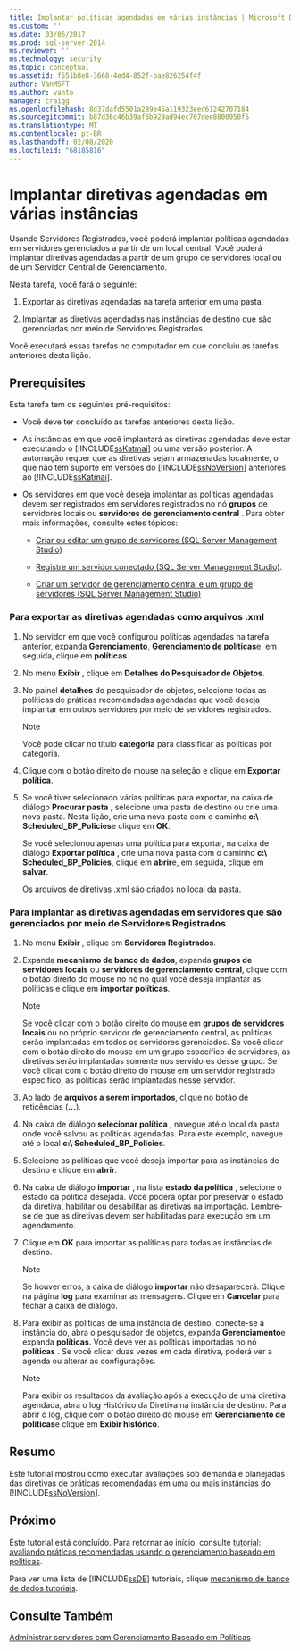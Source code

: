 ```yaml
---
title: Implantar políticas agendadas em várias instâncias | Microsoft Docs
ms.custom: ''
ms.date: 03/06/2017
ms.prod: sql-server-2014
ms.reviewer: ''
ms.technology: security
ms.topic: conceptual
ms.assetid: f551b8e8-3668-4ed4-852f-bae826254f4f
author: VanMSFT
ms.author: vanto
manager: craigg
ms.openlocfilehash: 8d37dafd5501a289e45a119323eed61242707184
ms.sourcegitcommit: b87d36c46b39af8b929ad94ec707dee8800950f5
ms.translationtype: MT
ms.contentlocale: pt-BR
ms.lasthandoff: 02/08/2020
ms.locfileid: "68185816"
---
```

# <a name="deploy-scheduled-policies-to-multiple-instances"></a>Implantar diretivas agendadas em várias instâncias
  Usando Servidores Registrados, você poderá implantar políticas agendadas em servidores gerenciados a partir de um local central. Você poderá implantar diretivas agendadas a partir de um grupo de servidores local ou de um Servidor Central de Gerenciamento.  
  
 Nesta tarefa, você fará o seguinte:  
  
1.  Exportar as diretivas agendadas na tarefa anterior em uma pasta.  
  
2.  Implantar as diretivas agendadas nas instâncias de destino que são gerenciadas por meio de Servidores Registrados.  
  
 Você executará essas tarefas no computador em que concluiu as tarefas anteriores desta lição.  
  
## <a name="prerequisites"></a>Prerequisites  
 Esta tarefa tem os seguintes pré-requisitos:  
  
-   Você deve ter concluído as tarefas anteriores desta lição.  
  
-   As instâncias em que você implantará as diretivas agendadas deve estar executando o [!INCLUDE[ssKatmai](../includes/sskatmai-md.md)] ou uma versão posterior. A automação requer que as diretivas sejam armazenadas localmente, o que não tem suporte em versões do [!INCLUDE[ssNoVersion](../includes/ssnoversion-md.md)] anteriores ao [!INCLUDE[ssKatmai](../includes/sskatmai-md.md)].  
  
-   Os servidores em que você deseja implantar as políticas agendadas devem ser registrados em servidores registrados no nó **grupos** de servidores locais ou **servidores de gerenciamento central** . Para obter mais informações, consulte estes tópicos:  
  
    -   [Criar ou editar um grupo de servidores &#40;SQL Server Management Studio&#41;](../ssms/register-servers/create-or-edit-a-server-group-sql-server-management-studio.md)  
  
    -   [Registre um servidor conectado &#40;SQL Server Management Studio&#41;](../ssms/register-servers/register-a-connected-server-sql-server-management-studio.md).  
  
    -   [Criar um servidor de gerenciamento central e um grupo de servidores &#40;SQL Server Management Studio&#41;](../ssms/register-servers/create-a-central-management-server-and-server-group.md)  
  
### <a name="to-export-the-scheduled-policies-as-xml-files"></a>Para exportar as diretivas agendadas como arquivos .xml  
  
1.  No servidor em que você configurou políticas agendadas na tarefa anterior, expanda **Gerenciamento**, **Gerenciamento de políticas**e, em seguida, clique em **políticas**.  
  
2.  No menu **Exibir** , clique em **Detalhes do Pesquisador de Objetos**.  
  
3.  No painel **detalhes** do pesquisador de objetos, selecione todas as políticas de práticas recomendadas agendadas que você deseja implantar em outros servidores por meio de servidores registrados.  
  
    > [!NOTE]  
    >  Você pode clicar no título **categoria** para classificar as políticas por categoria.  
  
4.  Clique com o botão direito do mouse na seleção e clique em **Exportar política**.  
  
5.  Se você tiver selecionado várias políticas para exportar, na caixa de diálogo **Procurar pasta** , selecione uma pasta de destino ou crie uma nova pasta. Nesta lição, crie uma nova pasta com o caminho **c:\ Scheduled_BP_Policies**e clique em **OK**.  
  
     Se você selecionou apenas uma política para exportar, na caixa de diálogo **Exportar política** , crie uma nova pasta com o caminho **c:\ Scheduled_BP_Policies**, clique em **abrir**e, em seguida, clique em **salvar**.  
  
     Os arquivos de diretivas .xml são criados no local da pasta.  
  
### <a name="to-deploy-the-scheduled-policies-to-servers-that-are-managed-through-registered-servers"></a>Para implantar as diretivas agendadas em servidores que são gerenciados por meio de Servidores Registrados  
  
1.  No menu **Exibir** , clique em **Servidores Registrados**.  
  
2.  Expanda **mecanismo de banco de dados**, expanda **grupos de servidores locais** ou **servidores de gerenciamento central**, clique com o botão direito do mouse no nó no qual você deseja implantar as políticas e clique em **importar políticas**.  
  
    > [!NOTE]  
    >  Se você clicar com o botão direito do mouse em **grupos de servidores locais** ou no próprio servidor de gerenciamento central, as políticas serão implantadas em todos os servidores gerenciados. Se você clicar com o botão direito do mouse em um grupo específico de servidores, as diretivas serão implantadas somente nos servidores desse grupo. Se você clicar com o botão direito do mouse em um servidor registrado específico, as políticas serão implantadas nesse servidor.  
  
3.  Ao lado de **arquivos a serem importados**, clique no botão de reticências (**...**).  
  
4.  Na caixa de diálogo **selecionar política** , navegue até o local da pasta onde você salvou as políticas agendadas. Para este exemplo, navegue até o local **c:\ Scheduled_BP_Policies**.  
  
5.  Selecione as políticas que você deseja importar para as instâncias de destino e clique em **abrir**.  
  
6.  Na caixa de diálogo **importar** , na lista **estado da política** , selecione o estado da política desejada. Você poderá optar por preservar o estado da diretiva, habilitar ou desabilitar as diretivas na importação. Lembre-se de que as diretivas devem ser habilitadas para execução em um agendamento.  
  
7.  Clique em **OK** para importar as políticas para todas as instâncias de destino.  
  
    > [!NOTE]  
    >  Se houver erros, a caixa de diálogo **importar** não desaparecerá. Clique na página **log** para examinar as mensagens. Clique em **Cancelar** para fechar a caixa de diálogo.  
  
8.  Para exibir as políticas de uma instância de destino, conecte-se à instância do, abra o pesquisador de objetos, expanda **Gerenciamento**e expanda **políticas**. Você deve ver as políticas importadas no nó **políticas** . Se você clicar duas vezes em cada diretiva, poderá ver a agenda ou alterar as configurações.  
  
    > [!NOTE]  
    >  Para exibir os resultados da avaliação após a execução de uma diretiva agendada, abra o log Histórico da Diretiva na instância de destino. Para abrir o log, clique com o botão direito do mouse em **Gerenciamento de políticas**e clique em **Exibir histórico**.  
  
## <a name="summary"></a>Resumo  
 Este tutorial mostrou como executar avaliações sob demanda e planejadas das diretivas de práticas recomendadas em uma ou mais instâncias do [!INCLUDE[ssNoVersion](../includes/ssnoversion-md.md)].  
  
## <a name="next"></a>Próximo  
 Este tutorial está concluído. Para retornar ao início, consulte [tutorial: avaliando práticas recomendadas usando o gerenciamento baseado em políticas](../../2014/tutorials/tutorial-evaluating-best-practices-by-using-policy-based-management.md).  
  
 Para ver uma lista de [!INCLUDE[ssDE](../includes/ssde-md.md)] tutoriais, clique [mecanismo de banco de dados tutoriais](../relational-databases/database-engine-tutorials.md).  
  
## <a name="see-also"></a>Consulte Também  
 [Administrar servidores com Gerenciamento Baseado em Políticas](../relational-databases/policy-based-management/administer-servers-by-using-policy-based-management.md)  
  
  
